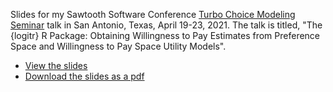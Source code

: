 
Slides for my Sawtooth Software Conference [Turbo Choice Modeling Seminar](https://events.sawtoothsoftware.com/turboseminar) talk in San Antonio, Texas, April 19-23, 2021. The talk is titled, "The {logitr} R Package: Obtaining Willingness to Pay Estimates from Preference Space and Willingness to Pay Space Utility Models".

- [View the slides](https://slides.jhelvy.com/2021-sawtooth-conf-logitr)
- [Download the slides as a pdf](https://github.com/jhelvy/slides/2021-sawtooth-conf-logitr/raw/main/2021-sawtooth-conf-logitr.pdf)
